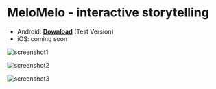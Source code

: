 # MeloMelo - interactive storytelling

* Android: [**Download**](http://huy-le.de/melomelo/latest.apk) (Test Version)
* iOS: coming soon

![screenshot1](https://github.com/dreiklangdev/MeloMelo-Page/raw/master/img/screen1_framed.png "Screenshot1")

![screenshot2](https://github.com/dreiklangdev/MeloMelo-Page/raw/master/img/screen2_framed.png "Screenshot2")

![screenshot3](https://github.com/dreiklangdev/MeloMelo-Page/raw/master/img/screen3_framed.png "Screenshot3")
